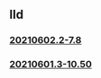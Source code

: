 ## lld

### [20210602.2-7.8](20210602.2-7.8/index.md)
### [20210601.3-10.50](20210601.3-10.50/index.md)

